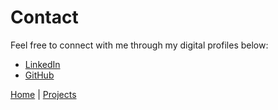 
# Contact

Feel free to connect with me through my digital profiles below:

- [LinkedIn](https://www.linkedin.com/in/janineint/)
- [GitHub](https://github.com/your-github-username)


[Home](index.markdown) | [Projects](projects.markdown) 
